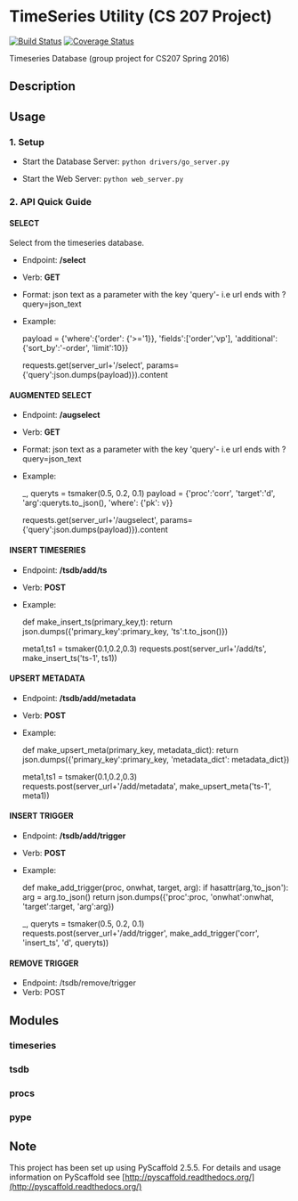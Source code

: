 
TimeSeries Utility (CS 207 Project)
========
[![Build Status](https://travis-ci.org/CS207Project/cs207project.svg?branch=master)](https://travis-ci.org/CS207Project/cs207project)
[![Coverage Status](https://coveralls.io/repos/github/CS207Project/cs207project/badge.svg?branch=master)](https://coveralls.io/github/CS207Project/cs207project?branch=master)

Timeseries Database (group project for CS207 Spring 2016)

Description
-----------

Usage
-----

### 1. Setup

- Start the Database Server: `python drivers/go_server.py`

- Start the Web Server: `python web_server.py`

### 2. API Quick Guide

#### SELECT
Select from the timeseries database.

- Endpoint: **/select**
- Verb: **GET**
- Format: json text as a parameter with the key 'query'- i.e url ends with ?query=json_text
- Example:


    payload = {'where':{'order': {'>='1}},
        'fields':['order','vp'],
        'additional':{'sort_by':'-order',
        'limit':10}}

    requests.get(server_url+'/select',
        params={'query':json.dumps(payload)}).content

#### AUGMENTED SELECT
- Endpoint: **/augselect**
- Verb: **GET**
- Format: json text as a parameter with the key 'query'- i.e url ends with ?query=json_text
- Example:


    _, queryts = tsmaker(0.5, 0.2, 0.1)
    payload = {'proc':'corr',
        'target':'d',
        'arg':queryts.to_json(),
        'where': {'pk': v}}

    requests.get(server_url+'/augselect',
        params={'query':json.dumps(payload)}).content

#### INSERT TIMESERIES
- Endpoint: **/tsdb/add/ts**
- Verb: **POST**
- Example:


    def make_insert_ts(primary_key,t):
        return json.dumps({'primary_key':primary_key,
            'ts':t.to_json()})

    meta1,ts1 = tsmaker(0.1,0.2,0.3)
    requests.post(server_url+'/add/ts',
                  make_insert_ts('ts-1', ts1))


#### UPSERT METADATA
- Endpoint: **/tsdb/add/metadata**
- Verb: **POST**
- Example:


    def make_upsert_meta(primary_key, metadata_dict):
        return json.dumps({'primary_key':primary_key,
            'metadata_dict': metadata_dict})

    meta1,ts1 = tsmaker(0.1,0.2,0.3)
    requests.post(server_url+'/add/metadata',
        make_upsert_meta('ts-1', meta1))

#### INSERT TRIGGER
- Endpoint: **/tsdb/add/trigger**
- Verb: **POST**
- Example:


    def make_add_trigger(proc, onwhat, target, arg):
        if hasattr(arg,'to_json'):
            arg = arg.to_json()
        return json.dumps({'proc':proc,
            'onwhat':onwhat,
            'target':target,
            'arg':arg})

    _, queryts = tsmaker(0.5, 0.2, 0.1)
    requests.post(server_url+'/add/trigger',
        make_add_trigger('corr', 'insert_ts', 'd', queryts))

#### REMOVE TRIGGER

- Endpoint: /tsdb/remove/trigger
- Verb: POST


Modules
-------

### timeseries


### tsdb


### procs


### pype


Note
-----

This project has been set up using PyScaffold 2.5.5. For details and usage
information on PyScaffold see [http://pyscaffold.readthedocs.org/](http://pyscaffold.readthedocs.org/)
